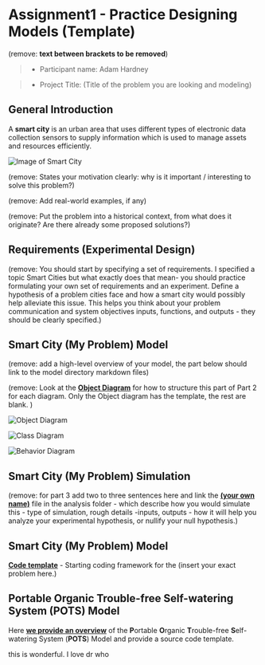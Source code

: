 # Assignment1 - Practice Designing Models (Template)

(remove: **text between brackets to be removed**)



> * Participant name: Adam Hardney

> * Project Title: (Title of the problem you are looking and modeling)



## General Introduction



A **smart city** is an urban area that uses different types of electronic data collection sensors to supply information which is used to manage assets and resources efficiently.



![Image of Smart City](images/smartcity.png)



(remove: States your motivation clearly: why is it important / interesting to solve this problem?)

(remove: Add real-world examples, if any)

(remove: Put the problem into a historical context, from what does it originate? Are there already some proposed solutions?)



## Requirements (Experimental Design)



(remove: You should start by specifying a set of requirements. I specified a topic Smart Cities but what exactly does that mean-  you should practice formulating your own set of requirements and an experiment. Define a hypothesis of a problem cities face and how a smart city would possibly help alleviate this issue. This helps you think about your problem communication and system objectives inputs, functions, and outputs - they should be clearly specified.)



## Smart City (My Problem) Model



(remove: add a high-level overview of your model, the part below should link to the model directory markdown files)

(remove: Look at the [**Object Diagram**](model/object_diagram.md) for how to structure this part of Part 2 for each diagram. Only the Object diagram has the template, the rest are blank. )



![**Object Diagram**](images/ObjectDiagram.png)



![**Class Diagram**](images/ClassDiagram.png)



![**Behavior Diagram**](images/behaviordiagram.png)





## Smart City (My Problem) Simulation



(remove: for part 3 add two to three sentences here and link the [**(your own name)**](model/README.md) file in the analysis folder - which describe how you would simulate this - type of simulation, rough details -inputs, outputs - how it will help you analyze your experimental hypothesis, or nullify your null hypothesis.)





## Smart City (My Problem) Model

[**Code template**](code/README.md) - Starting coding framework for the (insert your exact problem here.)



## **P**ortable **O**rganic **T**rouble-free **S**elf-watering System (**POTS**) Model

Here [**we provide an overview**](code/POTS_system/README.md) of the **P**ortable **O**rganic **T**rouble-free **S**elf-watering System (**POTS**) Model and provide a source code template.

this is wonderful. I love dr who